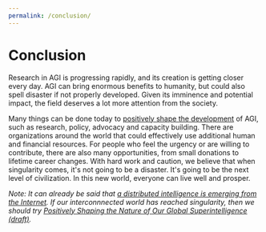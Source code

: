 ```yaml
---
permalink: /conclusion/
---
```

# Conclusion

Research in AGI is progressing rapidly, and its creation is getting closer every day. AGI can bring enormous benefits to humanity, but could also spell disaster if not properly developed. Given its imminence and potential impact, the field deserves a lot more attention from the society.

Many things can be done today to [positively shape the development](https://80000hours.org/problem-profiles/positively-shaping-artificial-intelligence/) of AGI, such as research, policy, advocacy and capacity building. There are organizations around the world that could effectively use additional human and financial resources. For people who feel the urgency or are willing to contribute, there are also many opportunities, from small donations to lifetime career changes. With hard work and caution, we believe that when singularity comes, it's not going to be a disaster. It's going to be the next level of civilization. In this new world, everyone can live well and prosper.

*Note: It can already be said that [a distributed intelligence is emerging from the Internet](https://sites.google.com/site/gbialternative1/). If our interconnnected world has reached singularity, then we should try [Positively Shaping the Nature of Our Global Superintelligence (draft)](http://realai.org/blog/positively-shaping-the-nature-of-our-global-superintelligence/).*
